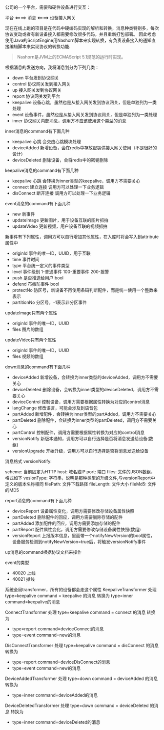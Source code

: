 公司的一个平台，需要和硬件设备进行交互：

平台 <====> 消息  <====> 设备接入网关

现在在线上跑的项目是在代码中硬编码实现的解析和转换，消息种类特别多，每次协议变动或者有新设备接入都需要修改很多代码，并且重新打包部署。
因此考虑使用Java的ScriptEngine用Nashorn脚本来实现转换，有负责设备接入的通知直接编辑脚本来实现协议的转换功能.

> Nashorn是JVM上的ECMAScript 5.1规范的运行时实现。

根据消息的发送方向，我将消息划分为下列几类：

- down 平台发到协议网关
- control 协议网关发到接入网关
- up 接入网关发到协议网关
- report 协议网关发到平台
- keepalive 设备心跳，虽然也是从接入网关发到协议网关，但是单独列为一类处理
- event 设备事件，虽然也是从接入网关发到协议网关，但是单独列为一类处理
- inner 协议网关内部消息，调用方不应该使用这个类型的消息

inner消息的command有下面几种

- keepalive 心跳 会交由心跳模块处理
- deviceAdded 新增设备，会在redis中存放密钥供接入网关使用（不是很好的设计）
- deviceDeleted 删除设备，会将redis中的密钥删除

keepalive消息的command有下面几种

- keepalive 心跳 会转换为inner类型的keepalive，调用方不需要关心
- connect 建立连接 调用方可以处理一下业务逻辑
- disConnect 断开连接 调用方可以处理一下业务逻辑

event消息的command有下面几种

- new 新事件
- updateImage 更新图片，用于设备互联的图片抓拍
- updateVideo 更新视频，用户设备互联的视频抓拍

新事件有下列属性，调用方可以自行增加其他属性，在入库时将会写入到attribute属性中
- originId 事件的唯一ID，UUID，用于互联
- time 事件时间
- type 平台统一定义的事件类型
- level 事件级别 1-普通事件 100-重要事件 200-报警
- push 是否推送给用户 bool
- defend 布撤防事件 bool
- protectNo 防区号，新设备不再使用条码判断配件，而是统一使用一个整数来表示
- partitionNo 分区号，-1表示非分区事件

updateImage只有两个属性
- originId 事件的唯一ID，UUID
- files 图片的数组

updateVideo只有两个属性
- originId 事件的唯一ID，UUID
- files 视频的数组

down消息的command有下面几种

- deviceAdded 新增设备，会转换为inner类型的deviceAdded，调用方不需要关心
- deviceDeleted 删除设备，会转换为inner类型的deviceDeleted，调用方不需要关心
- deviceControl 控制设备，调用方需要根据属性转换为对应的control消息
- langChange 修改语言，可能会涉及到语音包
- partAdded 新增配件，会转换为inner类型的partAdded，调用方不需要关心
- partDeleted 删除配件，会转换为inner类型的partDeleted，调用方不需要关心
- partControl 控制配件，调用方需要根据属性转换为对应的control消息
- versionNotify 新版本通知，调用方可以自行选择是否将消息发送给设备(数组)
- versionUpgrade 开始升级，调用方可以自行选择是否将消息发送给设备

消息格式
versionNotify:

scheme: 当前固定为HTTP
host: 域名或IP
port: 端口
files: 文件的JSON数组，格式如下
vesionType: 字符串，说明是那种类型的升级文件,与versionReport中定义的版本名称相同
filePath: 文件下载路径
fileLength: 文件大小
fileMd5: 文件的MD5

report消息的command有下面几种

- deviceReport 设备属性变化，调用方需要修改存储设备属性快照
- partDeleted 删除配件的回应，调用方需要删除存储的配件
- partAdded 添加配件的回应，调用方需要添加存储的配件
- partReport 配件属性变化，调用方需要修改存储设备属性快照(数组)
- versionReport 上报版本信息，里面带一个notifyNewVersion的bool属性，设备服务检测到notifyNewVersion=true后，将触发versionNotify事件

up消息的command根据协议文档来操作

event的类型
- 40020 上线
- 40021 掉线


系统全局transformer，所有的设备都会走这个属性
KeepaliveTransformer
处理 type=keepalive command = keepalive 的消息
转换为 type=inner command=keepalive的消息

ConnectTransformer
处理 type=keepalive command = connect 的消息
转换为

- type=report command=deviceConnect的消息
- type=event command=new的消息

DisConnectTransformer
处理 type=keepalive command = disConnect 的消息
转换为

- type=report command=deviceDisConnect的消息
- type=event command=new的消息

DeviceAddedTransformer
处理 type=down command = deviceAdded 的消息
转换为

- type=inner command=deviceAdded的消息

DeviceDeletedTransformer
处理 type=down command = deviceDeleted 的消息
转换为

- type=inner command=deviceDeleted的消息